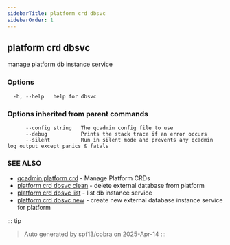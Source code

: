 ```yaml
---
sidebarTitle: platform crd dbsvc
sidebarOrder: 1
---
```


## platform crd dbsvc

manage platform db instance service

### Options

```
  -h, --help   help for dbsvc
```

### Options inherited from parent commands

```
      --config string   The qcadmin config file to use
      --debug           Prints the stack trace if an error occurs
      --silent          Run in silent mode and prevents any qcadmin log output except panics & fatals
```

### SEE ALSO

* [qcadmin platform crd](platform_crd.md)	 - Manage Platform CRDs
* [platform crd dbsvc clean](platform_crd_dbsvc_clean.md)	 - delete external database from platform
* [platform crd dbsvc list](platform_crd_dbsvc_list.md)	 - list db instance service
* [platform crd dbsvc new](platform_crd_dbsvc_new.md)	 - create new external database instance service for platform

::: tip
>Auto generated by spf13/cobra on 2025-Apr-14
:::